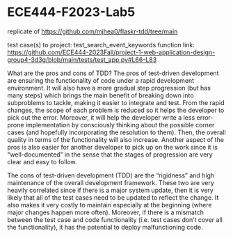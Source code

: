 # ECE444-F2023-Lab5

replicate of https://github.com/mjhea0/flaskr-tdd/tree/main

test case(s) to project: test_search_event_keywords function
link: https://github.com/ECE444-2023Fall/project-1-web-application-design-group4-3d3g/blob/main/tests/test_app.py#L66-L83


What are the pros and cons of TDD?
The pros of test-driven development are ensuring the functionality of code under a rapid development environment. It will also have a more gradual step progression (but has many steps) which brings the main benefit of breaking down into subproblems to tackle, making it easier to integrate and test. From the rapid changes, the scope of each problem is reduced so it helps the developer to pick out the error. Moreover, it will help the developer write a less error-prone implementation by consciously thinking about the possible corner cases (and hopefully incorporating the resolution to them). Then, the overall quality in terms of the functionality will also increase. Another aspect of the pros is also easier for another developer to pick up on the work since it is “well-documented” in the sense that the stages of progression are very clear and easy to follow. 

The cons of test-driven development (TDD) are the “rigidness” and high maintenance of the overall development framework. These two are very heavily correlated since if there is a major system update, then it is very likely that all of the test cases need to be updated to reflect the change. It also makes it very costly to maintain especially at the beginning (where major changes happen more often). Moreover, if there is a mismatch between the test case and code functionality (i.e. test cases don’t cover all the functionality), it has the potential to deploy malfunctioning code. 

